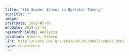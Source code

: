 ```yaml
---
title: "8th Summer School in Operator Theory"
subTitle: ""
image:
startDate: 2019-07-08
endDate: 2019-07-13
researchFields: Analysis
location: Athens, Greece
link: http://users.uoa.gr/~akatavol/8school/school.html
type: conference
---
```

